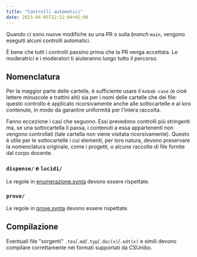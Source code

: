 ```yaml
---
title: "Controlli automatici"
date: 2023-04-05T12:21:04+02:00
---
```


Quando ci sono nuove modifiche su una PR o sulla _branch_ `main`, vengono
eseguiti alcuni controlli automatici.

È bene che tutti i controlli passino prima che la PR venga accettata. Le
moderatrici e i moderatori ti aiuteranno lungo tutto il percorso.

## Nomenclatura

Per la maggior parte delle cartelle, è sufficiente usare il `kebab-case` (e
cioè lettere minuscole e trattini alti) sia per i nomi delle cartelle che
dei file: questo controllo è applicato ricorsivamente anche alle sottocartelle
e al loro contenuto, in modo da garantire uniformità per l'intera raccolta.

Fanno eccezione i casi che seguono. Essi prevedono controlli più stringenti ma,
se una sottocartella li passa, i contenuti a essa appartenenti non vengono
controllati (tale cartella non viene visitata ricorsivamente). Questo è utile
per le sottocartelle i cui elementi, per loro natura, devono preservare la
nomenclatura originale, come i progetti, o alcune raccolte di file fornite dal
corpo docente.

### `dispense/` e `lucidi/`

Le regole in
[enumerazione.synta](https://github.com/csunibo/config/blob/main/enumerazione.synta)
devono essere rispettate.

### `prove/`

Le regole in
[prove.synta](https://github.com/csunibo/config/blob/main/prove.synta)
devono essere rispettate.

## Compilazione

Eventuali file "sorgenti" `.tex`/`.md`/`.typ`/`.doc(x)`/`.odt(x)` e simili
devono compilare correttamente nei formati supportati da CSUnibo.
